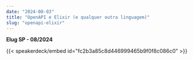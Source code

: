 ```yaml
---
date: "2024-08-03"
title: "OpenAPI e Elixir (e qualquer outra linguagem)"
slug: "openapi-elixir"
---
```


**Elug SP - 08/2024**

{{< speakerdeck/embed id="fc2b3a85c8d446999465b9f0f8c086c0" >}}
